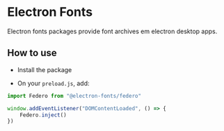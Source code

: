 # Electron Fonts

Electron fonts packages provide font archives em electron desktop apps.

## How to use

* Install the package

* On your `preload.js`, add:

```ts
import Federo from "@electron-fonts/federo"

window.addEventListener("DOMContentLoaded", () => {
    Federo.inject()
})
```